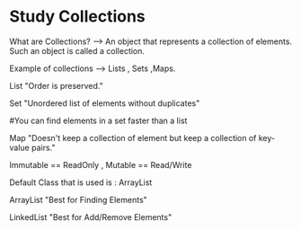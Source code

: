 # Study Collections

What are Collections?
--> An object that represents a collection of elements. Such an object is called a collection.

Example of collections --> Lists , Sets ,Maps. 

List "Order is preserved."

Set "Unordered list of elements without duplicates"

#You can find elements in a set faster than a list

Map "Doesn't keep a collection of element but keep a collection of key-value pairs."

Immutable == ReadOnly , 
Mutable == Read/Write

Default Class that is used is : ArrayList

ArrayList "Best for Finding Elements"

LinkedList "Best for Add/Remove Elements"